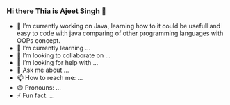 ### Hi there Thia is Ajeet Singh 👋
- 🔭 I’m currently working on Java, learning how to it could be usefull and easy to code with java comparing of other programming languages with OOPs concept.
- 🌱 I’m currently learning ...
- 👯 I’m looking to collaborate on ...
- 🤔 I’m looking for help with ...
- 💬 Ask me about ...
- 📫 How to reach me: ...
- 😄 Pronouns: ...
- ⚡ Fun fact: ...
